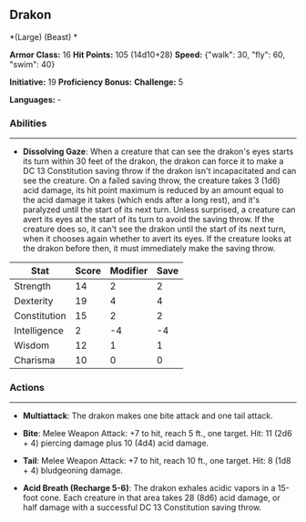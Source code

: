 ## Drakon
*(Large) (Beast) *

**Armor Class:** 16
**Hit Points:** 105 (14d10+28)
**Speed:** {"walk": 30, "fly": 60, "swim": 40}

**Initiative:** 19
**Proficiency Bonus:**
**Challenge:** 5

**Languages:** -

### Abilities
 --- 
- **Dissolving Gaze**: When a creature that can see the drakon's eyes starts its turn within 30 feet of the drakon, the drakon can force it to make a DC 13 Constitution saving throw if the drakon isn't incapacitated and can see the creature. On a failed saving throw, the creature takes 3 (1d6) acid damage, its hit point maximum is reduced by an amount equal to the acid damage it takes (which ends after a long rest), and it's paralyzed until the start of its next turn. Unless surprised, a creature can avert its eyes at the start of its turn to avoid the saving throw. If the creature does so, it can't see the drakon until the start of its next turn, when it chooses again whether to avert its eyes. If the creature looks at the drakon before then, it must immediately make the saving throw.



| Stat | Score | Modifier | Save |
| ---- | ---- | ---- | ---- |
| Strength | 14 | 2 | 2 |
| Dexterity | 19 | 4 | 4 |
| Constitution | 15 | 2 | 2 |
| Intelligence | 2 | -4 | -4 |
| Wisdom | 12 | 1 | 1 |
| Charisma | 10 | 0 | 0 |

### Actions
 --- 
- **Multiattack**: The drakon makes one bite attack and one tail attack.

- **Bite**: Melee Weapon Attack: +7 to hit, reach 5 ft., one target. Hit: 11 (2d6 + 4) piercing damage plus 10 (4d4) acid damage.

- **Tail**: Melee Weapon Attack: +7 to hit, reach 10 ft., one target. Hit: 8 (1d8 + 4) bludgeoning damage.

- **Acid Breath (Recharge 5-6)**: The drakon exhales acidic vapors in a 15-foot cone. Each creature in that area takes 28 (8d6) acid damage, or half damage with a successful DC 13 Constitution saving throw.

